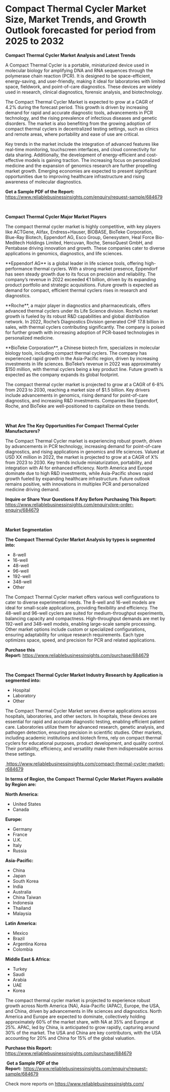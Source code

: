 <p><h1>Compact Thermal Cycler Market Size, Market Trends, and Growth Outlook forecasted for period from 2025 to 2032</h1></p><p><strong>Compact Thermal Cycler Market Analysis and Latest Trends</strong></p>
<p><p>A Compact Thermal Cycler is a portable, miniaturized device used in molecular biology for amplifying DNA and RNA sequences through the polymerase chain reaction (PCR). It is designed to be space-efficient, energy-saving, and user-friendly, making it ideal for laboratories with limited space, fieldwork, and point-of-care diagnostics. These devices are widely used in research, clinical diagnostics, forensic analysis, and biotechnology.</p><p>The Compact Thermal Cycler Market is expected to grow at a CAGR of 4.2% during the forecast period. This growth is driven by increasing demand for rapid and accurate diagnostic tools, advancements in PCR technology, and the rising prevalence of infectious diseases and genetic disorders. The market is also benefiting from the growing adoption of compact thermal cyclers in decentralized testing settings, such as clinics and remote areas, where portability and ease of use are critical.</p><p>Key trends in the market include the integration of advanced features like real-time monitoring, touchscreen interfaces, and cloud connectivity for data sharing. Additionally, the development of energy-efficient and cost-effective models is gaining traction. The increasing focus on personalized medicine and the expansion of genomics research are further propelling market growth. Emerging economies are expected to present significant opportunities due to improving healthcare infrastructure and rising awareness of molecular diagnostics.</p></p>
<p><strong>Get a Sample PDF of the Report:&nbsp;</strong> <a href="https://www.reliablebusinessinsights.com/enquiry/request-sample/684679?utm_campaign=116&utm_medium=2&utm_source=Github&utm_content=ia&utm_term=20012025&utm_id=compact-thermal-cycler">https://www.reliablebusinessinsights.com/enquiry/request-sample/684679</a></p>
<p>&nbsp;</p>
<p><strong>Compact Thermal Cycler Major Market Players</strong></p>
<p><p>The compact thermal cycler market is highly competitive, with key players like ACTGene, Alifax, Endress+Hauser, BIOBASE, BioTeke Corporation, Blue-Ray Biotech, Eppendorf AG, Esco Group, Genesystem, Heal Force Bio-Meditech Holdings Limited, Hercuvan, Roche, SensoQuest GmbH, and Pentabase driving innovation and growth. These companies cater to diverse applications in genomics, diagnostics, and life sciences.</p><p>**Eppendorf AG** is a global leader in life science tools, offering high-performance thermal cyclers. With a strong market presence, Eppendorf has seen steady growth due to its focus on precision and reliability. The company’s revenue in 2022 exceeded €1 billion, driven by its expanding product portfolio and strategic acquisitions. Future growth is expected as demand for compact, efficient thermal cyclers rises in research and diagnostics.</p><p>**Roche**, a major player in diagnostics and pharmaceuticals, offers advanced thermal cyclers under its Life Science division. Roche’s market growth is fueled by its robust R&D capabilities and global distribution network. In 2022, Roche’s Diagnostics Division generated CHF 17.8 billion in sales, with thermal cyclers contributing significantly. The company is poised for further growth with increasing adoption of PCR-based technologies in personalized medicine.</p><p>**BioTeke Corporation**, a Chinese biotech firm, specializes in molecular biology tools, including compact thermal cyclers. The company has experienced rapid growth in the Asia-Pacific region, driven by increasing investments in life sciences. BioTeke’s revenue in 2022 was approximately $150 million, with thermal cyclers being a key product line. Future growth is expected as the company expands its global footprint.</p><p>The compact thermal cycler market is projected to grow at a CAGR of 6-8% from 2023 to 2030, reaching a market size of $1.5 billion. Key drivers include advancements in genomics, rising demand for point-of-care diagnostics, and increasing R&D investments. Companies like Eppendorf, Roche, and BioTeke are well-positioned to capitalize on these trends.</p></p>
<p>&nbsp;</p>
<p><strong>What Are The Key Opportunities For Compact Thermal Cycler Manufacturers?</strong></p>
<p><p>The Compact Thermal Cycler market is experiencing robust growth, driven by advancements in PCR technology, increasing demand for point-of-care diagnostics, and rising applications in genomics and life sciences. Valued at USD XX million in 2022, the market is projected to grow at a CAGR of X% from 2023 to 2030. Key trends include miniaturization, portability, and integration with AI for enhanced efficiency. North America and Europe dominate due to high R&D investments, while Asia-Pacific shows rapid growth fueled by expanding healthcare infrastructure. Future outlook remains positive, with innovations in multiplex PCR and personalized medicine driving demand.</p></p>
<p><strong>Inquire or Share Your Questions If Any Before Purchasing This Report:</strong> <a href="https://www.reliablebusinessinsights.com/enquiry/pre-order-enquiry/684679?utm_campaign=116&utm_medium=2&utm_source=Github&utm_content=ia&utm_term=20012025&utm_id=compact-thermal-cycler">https://www.reliablebusinessinsights.com/enquiry/pre-order-enquiry/684679</a></p>
<p>&nbsp;</p>
<p><strong>Market Segmentation</strong></p>
<p><strong>The Compact Thermal Cycler Market Analysis by types is segmented into:</strong></p>
<p><ul><li>8-well</li><li>16-well</li><li>48-well</li><li>96-well</li><li>192-well</li><li>348-well</li><li>Other</li></ul></p>
<p><p>The Compact Thermal Cycler market offers various well configurations to cater to diverse experimental needs. The 8-well and 16-well models are ideal for small-scale applications, providing flexibility and efficiency. The 48-well and 96-well cyclers are suited for medium-throughput experiments, balancing capacity and compactness. High-throughput demands are met by 192-well and 348-well models, enabling large-scale sample processing. Other market options include custom or specialized configurations, ensuring adaptability for unique research requirements. Each type optimizes space, speed, and precision for PCR and related applications.</p></p>
<p><strong>Purchase this Report:&nbsp;</strong><a href="https://www.reliablebusinessinsights.com/purchase/684679?utm_campaign=116&utm_medium=2&utm_source=Github&utm_content=ia&utm_term=20012025&utm_id=compact-thermal-cycler">https://www.reliablebusinessinsights.com/purchase/684679</a></p>
<p>&nbsp;</p>
<p><strong>The Compact Thermal Cycler Market Industry Research by Application is segmented into:</strong></p>
<p><ul><li>Hospital</li><li>Laboratory</li><li>Other</li></ul></p>
<p><p>The Compact Thermal Cycler Market serves diverse applications across hospitals, laboratories, and other sectors. In hospitals, these devices are essential for rapid and accurate diagnostic testing, enabling efficient patient care. Laboratories utilize them for advanced research, genetic analysis, and pathogen detection, ensuring precision in scientific studies. Other markets, including academic institutions and biotech firms, rely on compact thermal cyclers for educational purposes, product development, and quality control. Their portability, efficiency, and versatility make them indispensable across these settings.</p></p>
<p><a href="https://www.reliablebusinessinsights.com/compact-thermal-cycler-market-r684679?utm_campaign=116&utm_medium=2&utm_source=Github&utm_content=ia&utm_term=20012025&utm_id=compact-thermal-cycler">&nbsp;https://www.reliablebusinessinsights.com/compact-thermal-cycler-market-r684679</a></p>
<p><strong>In terms of Region, the Compact Thermal Cycler Market Players available by Region are:</strong></p>
<p>
    <p> <strong> North America: </strong>
        <ul>
            <li>United States</li>
            <li>Canada</li>
        </ul>
        </p> 
    <p> <strong> Europe: </strong>
        <ul>
            <li>Germany</li>
            <li>France</li>
            <li>U.K.</li>
            <li>Italy</li>
            <li>Russia</li>
        </ul>
        </p> 
    <p> <strong> Asia-Pacific: </strong>
        <ul>
            <li>China</li>
            <li>Japan</li>
            <li>South Korea</li>
            <li>India</li>
            <li>Australia</li>
            <li>China Taiwan</li>
            <li>Indonesia</li>
            <li>Thailand</li>
            <li>Malaysia</li>
        </ul>
        </p> 
    <p> <strong> Latin America: </strong>
        <ul>
            <li>Mexico</li>
            <li>Brazil</li>
            <li>Argentina Korea</li>
            <li>Colombia</li>
        </ul>
        </p> 
    <p> <strong> Middle East & Africa: </strong>
        <ul>
            <li>Turkey</li>
            <li>Saudi</li>
            <li>Arabia</li>
            <li>UAE</li>
            <li>Korea</li>
        </ul>
    </p>
    </p>
<p><p>The compact thermal cycler market is projected to experience robust growth across North America (NA), Asia-Pacific (APAC), Europe, the USA, and China, driven by advancements in life sciences and diagnostics. North America and Europe are expected to dominate, collectively holding approximately 60% of the market share, with NA at 35% and Europe at 25%. APAC, led by China, is anticipated to grow rapidly, capturing around 30% of the market. The USA and China are key contributors, with the USA accounting for 20% and China for 15% of the global valuation.</p></p>
<p><strong>Purchase this Report: </strong><a href="https://www.reliablebusinessinsights.com/purchase/684679?utm_campaign=116&utm_medium=2&utm_source=Github&utm_content=ia&utm_term=20012025&utm_id=compact-thermal-cycler">https://www.reliablebusinessinsights.com/purchase/684679</a></p>
<p>&nbsp;<strong>Get a Sample PDF of the Report:&nbsp;&nbsp;</strong><a href="https://www.reliablebusinessinsights.com/enquiry/request-sample/684679?utm_campaign=116&utm_medium=2&utm_source=Github&utm_content=ia&utm_term=20012025&utm_id=compact-thermal-cycler">https://www.reliablebusinessinsights.com/enquiry/request-sample/684679</a></p>
<p><strong></strong></p>
<p>Check more reports on <a href="https://www.reliablebusinessinsights.com/?utm_campaign=116&utm_medium=2&utm_source=Github&utm_content=ia&utm_term=20012025&utm_id=compact-thermal-cycler">https://www.reliablebusinessinsights.com/</a></p>